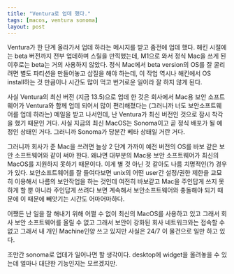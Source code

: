 ```yaml
---
title: "Ventura로 업데 했다."
tags: [macos, ventura sonoma]
layout: post
---
```


Ventura가 한 단계 올라가서 업데 하라는 메시지를 받고 좀전에 업데 했다. 해킨 시절에는 beta 버전까지 전부 업데하며 스릴을 만끽했는데, M1으로 와서 정식 Mac을 쓰게 된 이후로는 beta는 거의 사용하지 않았다. 정식 Mac에서 beta version의 OS를 잘 굴리려면 별도 파티션을 만들어놓고 삽질을 해야 하는데, 이 작업 역시나 해킨에서 OS install하는 것 만큼이나 시간도 많이 먹고 번거로운 일이라 잘 하지 않게 된다.

사실 Ventura의 최신 버전 (지금 13.5)으로 업데 한 것은 회사에서 Mac용 보안 소프트웨어가 Ventura와 함께 업데 되어서 많이 편리해졌다는 (그러니까 너도 보안소프트웨어를 업데 하라는) 메일을 받고 나서인데, 난 Ventura가 최신 버전인 것으로 잠시 착각을 했기 때문인 거다. 사실 지금의 최신 MacOS는 Sonoma이고 곧 정식 배포가 될 예정인 상태인 거다. 그러니까 Sonoma가 당분간 베타 상태일 거란 거다.

그러니까 회사가 준 Mac을 쓰려면 늘상 2 단계 가까이 예전 버전의 OS를 바보 같은 보안 소프트웨어와 같이 써야 한다. 왜냐면 대부분의 Mac용 보안 소프트웨어가 최신의 MacOS를 지원하지 못하기 때문이다. 이게 별 것 아닌 것 같아도 나름 치명적인(?) 경우가 있다. 보안소프트웨어를 잘 들여다보면 unix의 어떤 user간 설정/권한 제한을 교묘히 이용해서 나름의 보안작업을 하는 것인데 여전히 바보같고 Mac을 주인답게 쓰지 못하게 할 뿐 아니라 주인답게 쓰려다 보면 계속해서 보안소프트웨어와 충돌해야 되기 때문에 이 때문에 빼앗기는 시간도 어마어마하다.

어쨌든 난 일을 잘 해내기 위해 어쩔 수 없이 최신의 MacOS를 사용하고 있고 그래서 회사 보안 소프트웨어를 올릴 수 없고 그래서 보안이 강화된 회사 네트워크와는 접속할 수 없고 그래서 내 개인 Machine인양 쓰고 있지만 사실은 24/7 이 물건으로 일만 하고 있다.

조만간 sonoma로 업데가 일어나면 할 생각이다. desktop에 widget을 올려놓을 수 있는데 얼마나 대단한 기능인지는 모르겠지만. 